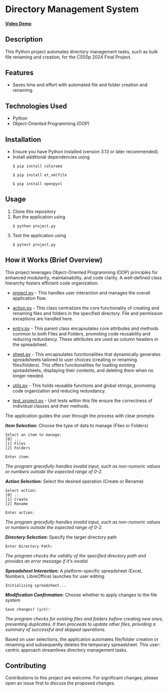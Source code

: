 # Directory Management System

#### [Video Demo](https://youtu.be/S4KYQ1YYqCk)

## Description

This Python project automates directory management tasks, such as bulk file renaming and creation, for the CS50p 2024
Final Project.

## Features

- Saves time and effort with automated file and folder creation and renaming.

## Technologies Used

- Python
- Object-Oriented Programming (OOP)

## Installation

- Ensure you have Python installed (version 3.13 or later recommended).
- Install additional dependencies using
  ```
  $ pip install colorama
  ```
  ```
  $ pip install et_xmlfile
  ```
  ```
  $ pip install openpyxl
  ```

## Usage

1. Clone this repository
2. Run the application using
   ```
   $ python project.py
   ```
3. Test the application using
   ```
   $ pytest project.py
   ```

## How it Works (Brief Overview)

This project leverages Object-Oriented Programming (OOP) principles for enhanced modularity, maintainability, and code
clarity. A well-defined class hierarchy fosters efficient code organization:

- [project.py](/project.py) - This handles user interaction and manages the overall application flow.

- [action.py](/action.py) - This class centralizes the core functionality of creating and renaming files and folders in
  the specified directory. File and permission exceptions are handled here.

- [entry.py](/entry.py) - This parent class encapsulates core attributes and methods common to both Files and Folders,
  promoting code reusability and reducing redundancy. These attributes are used as column headers in the spreadsheet.

- [sheet.py](/sheet.py) - This encapsulates functionalities that dynamically generates spreadsheets tailored to user
  choices (creating or renaming files/folders). This offers functionalities for loading existing spreadsheets,
  displaying their contents, and deleting them when no longer needed.

- [utils.py](/utils.py) - This holds reusable functions and global strings, promoting code organization and reducing
  redundancy.

- [test_project.py](/test_project.py) - Unit tests within this file ensure the correctness of individual classes and
  their methods.

The application guides the user through the process with clear prompts:

**_Item Selection:_** Choose the type of data to manage (Files or Folders)

```
Select an item to manage:
[0] ...
[1] Files
[2] Folders

Enter item:
```

_The program gracefully handles invalid input, such as non-numeric values or numbers outside the expected range of 0-2._

**_Action Selection:_** Select the desired operation (Create or Rename)

```
Select action:
[0] ..
[1] Create
[2] Rename

Enter action:
```

_The program gracefully handles invalid input, such as non-numeric values or numbers outside the expected range of 0-2._

**_Directory Selection:_** Specify the target directory path

```
Enter Directory Path:
```

_The program checks the validity of the specified directory path and provides an error message if it's invalid._

**_Spreadsheet Interaction:_** A platform-specific spreadsheet (Excel, Numbers, LibreOffice) launches for user editing.

```
Initializing spreadsheet...
```

**_Modification Confirmation:_** Choose whether to apply changes to the file system

```
Save changes? (y/n):
```

_The program checks for existing files and folders before creating new ones, preventing duplicates. It then proceeds to
update other files, providing a summary of successful and skipped operations._

Based on user selections, the application automates file/folder creation or renaming and subsequently deletes the
temporary spreadsheet. This user-centric approach streamlines directory management tasks.

## Contributing

Contributions to this project are welcome. For significant changes, please open an issue first to discuss the proposed
changes.
